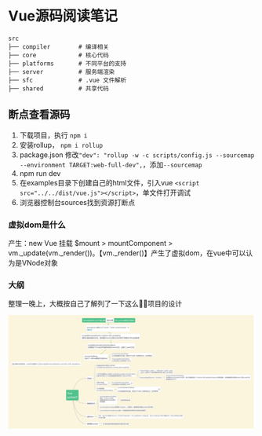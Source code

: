 # Vue源码阅读笔记

```
src
├── compiler        # 编译相关 
├── core            # 核心代码 
├── platforms       # 不同平台的支持
├── server          # 服务端渲染
├── sfc             # .vue 文件解析
├── shared          # 共享代码
```

## 断点查看源码

1. 下载项目，执行 `npm i`
2. 安装rollup， `npm i rollup`
3. package.json 修改`"dev": "rollup -w -c scripts/config.js --sourcemap --environment TARGET:web-full-dev",`，添加`--sourcemap`
4. npm run dev
5. 在examples目录下创建自己的html文件，引入vue `<script src="../../dist/vue.js"></script>`，单文件打开调试
6. 浏览器控制台sources找到资源打断点


### 虚拟dom是什么
产生：new Vue 挂载 $mount > mountComponent > vm._update(vm._render())。【vm._render()】产生了虚拟dom，在vue中可以认为是VNode对象

### 大纲
整理一晚上，大概按自己了解列了一下这么🐂🍺项目的设计   

![大纲](img/map.jpg)